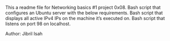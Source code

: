 This a readme file for Networking basics #1 project 0x08.
Bash script that configures an Ubuntu server with the below requirements.
Bash script that displays all active IPv4 IPs on the machine it’s executed on.
Bash script that listens on port 98 on localhost.

Author: Jibril Isah
